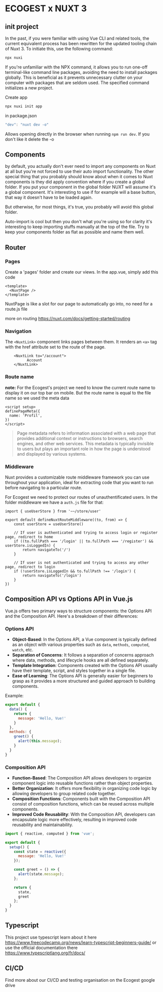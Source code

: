 # ECOGEST x NUXT 3
## init project

In the past, if you were familiar with using Vue CLI and related tools, the current equivalent process has been rewritten for the updated tooling chain of Nuxt 3. To initiate this, use the following command: 

```bash
npx nuxi
```

If you're unfamiliar with the NPX command, it allows you to run one-off terminal-like command line packages, avoiding the need to install packages globally. This is beneficial as it prevents unnecessary clutter on your computer with packages that are seldom used. The specified command initializes a new project.

Create app
```bash
npx nuxi init app
```

in package.json

```jsx
"dev": "nuxt dev -o"
```

Allows opening directly in the browser when running `npm run dev`. If you don't like it delete the -o 


## Components

by default, you actually don't ever need to import any components on Nuxt at all but you're not forced to use their auto import functionality. The other special thing that you probably should know about when it comes to Nuxt components is they did apply convention where if you create a global folder. If you put your component in the global folder NUXT will assume it's a global component. It's interesting to use if for example will a base button, that way it doesn't have to be loaded again. 

But otherwise, for most things, it's true, you probably will avoid this global folder.

Auto-import is cool but then you don't what you're using so for clarity it's interesting to keep importing stuffs manually at the top of the file. Try to keep your components folder as flat as possible and name them well.

## Router
### Pages
Create a 'pages' folder and create our views. In the app.vue, simply add this code
```
<template>
  <NuxtPage />
</template>
```
NuxtPage is like a slot for our page to automatically go into, no need for a route.js file

more on routing https://nuxt.com/docs/getting-started/routing 

### Navigation

The `<NuxtLink>` component links pages between them. It renders an `<a>` tag with the href attribute set to the route of the page.

```
    <NuxtLink to="/account">
          Account
    </NuxtLink>
```

### Route name
**note:** For the Ecogest's project we need to know the current route name to display it on our top bar on mobile. But the route name is equal to the file name so  we used the meta data
```
<script setup>
definePageMeta({
  name: 'Profil',
})
</script>
```

> Page metadata refers to information associated with a web page that provides additional context or instructions to browsers, search engines, and other web services. This metadata is typically invisible to users but plays an important role in how the page is understood and displayed by various systems.
>
### Middleware

Nuxt provides a customizable route middleware framework you can use throughout your application, ideal for extracting code that you want to run before navigating to a particular route.

For Ecogest we need to protect our routes of unauthentificated users. In the folder middleware we have a `auth.js` file for that:

```
import { useUserStore } from '~~/store/user'

export default defineNuxtRouteMiddleware((to, from) => {
    const userStore = useUserStore()
    
    // If user is authenticated and trying to access login or register page, redirect to home
    if ((to.fullPath === '/login' || to.fullPath === '/register') && userStore.isLoggedIn) {
        return navigateTo('/')
    }

    // If user is not authenticated and trying to access any other page, redirect to login
    if (!userStore.isLoggedIn && to.fullPath !== '/login') {
        return navigateTo('/login')
    }
})
```

## Composition API vs Options API in Vue.js

Vue.js offers two primary ways to structure components: the Options API and the Composition API. Here's a breakdown of their differences:

### Options API

- **Object-Based**: In the Options API, a Vue component is typically defined as an object with various properties such as `data`, `methods`, `computed`, `watch`, etc.
- **Separation of Concerns**: It follows a separation of concerns approach where data, methods, and lifecycle hooks are all defined separately.
- **Template Integration**: Components created with the Options API usually have their template, script, and styles together in a single file.
- **Ease of Learning**: The Options API is generally easier for beginners to grasp as it provides a more structured and guided approach to building components.

Example:

```javascript
export default {
  data() {
    return {
      message: 'Hello, Vue!'
    }
  },
  methods: {
    greet() {
      alert(this.message);
    }
  }
}
```

### Composition API

- **Function-Based**: The Composition API allows developers to organize component logic into reusable functions rather than object properties.
- **Better Organization**: It offers more flexibility in organizing code logic by allowing developers to group related code together.
- **Composition Functions**: Components built with the Composition API consist of composition functions, which can be reused across multiple components.
- **Improved Code Reusability**: With the Composition API, developers can encapsulate logic more effectively, resulting in improved code reusability and maintainability.

```javascript
import { reactive, computed } from 'vue';

export default {
  setup() {
    const state = reactive({
      message: 'Hello, Vue!'
    });

    const greet = () => {
      alert(state.message);
    };

    return {
      state,
      greet
    };
  }
}
```

## Typescript
This project use typescript learn about it here https://www.freecodecamp.org/news/learn-typescript-beginners-guide/ or use the official documentation there https://www.typescriptlang.org/fr/docs/

## CI/CD

Find more about our CI/CD and testing organisation on the Ecogest google drive